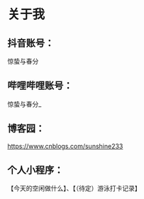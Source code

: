 
# 关于我

##  抖音账号：
惊蛰与春分

##  哔哩哔哩账号：
惊蛰与春分_

##  博客园：
https://www.cnblogs.com/sunshine233

##  个人小程序：
【今天的空闲做什么】、【（待定）游泳打卡记录】
